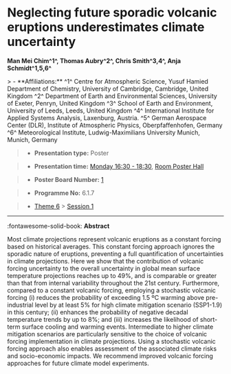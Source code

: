 # Neglecting future sporadic volcanic eruptions underestimates climate uncertainty

**Man Mei Chim^1^, Thomas Aubry^2^, Chris Smith^3,4^, Anja Schmidt^1,5,6^**

<!-- more -->> - **Affiliations:** ^1^ Centre for Atmospheric Science, Yusuf Hamied Department of Chemistry, University of Cambridge, Cambridge, United Kingdom ^2^ Department of Earth and Environmental Sciences, University of Exeter, Penryn, United Kingdom ^3^ School of Earth and Environment, University of Leeds, Leeds, United Kingdom ^4^ International Institute for Applied Systems Analysis, Laxenburg, Austria. ^5^ German Aerospace Center (DLR), Institute of Atmospheric Physics, Oberpfaffenhofen, Germany ^6^ Meteorological Institute, Ludwig-Maximilians University Munich, Munich, Germany

> - **Presentation type:** Poster

> - **Presentation time:** [Monday 16:30 - 18:30](../sessions_comparison.md#__tabbed_1_6), [Room Poster Hall](../maps_venue.md#__tabbed_1_1)

> - **Poster Board Number:** [1](../map_poster_boards.md#monday)

> - **Programme No:** 6.1.7

> - [Theme 6](../theme6.md) > [Session 1](../sessions/session-6-1.md)

--- 

:fontawesome-solid-book: **Abstract**

Most climate projections represent volcanic eruptions as a constant forcing based on historical averages. This constant forcing approach ignores the sporadic nature of eruptions, preventing a full quantification of uncertainties in climate projections. Here we show that the contribution of volcanic forcing uncertainty to the overall uncertainty in global mean surface temperature projections reaches up to 49%, and is comparable or greater than that from internal variability throughout the 21st century. Furthermore, compared to a constant volcanic forcing, employing a stochastic volcanic forcing (i) reduces the probability of exceeding 1.5 ºC warming above pre-industrial level by at least 5% for high climate mitigation scenario (SSP1-1.9) in this century; (ii) enhances the probability of negative decadal temperature trends by up to 8%; and (iii) increases the likelihood of short-term surface cooling and warming events. Intermediate to higher climate mitigation scenarios are particularly sensitive to the choice of volcanic forcing implementation in climate projections. Using a stochastic volcanic forcing approach also enables assessment of the associated climate risks and socio-economic impacts. We recommend improved volcanic forcing approaches for future climate model experiments.

